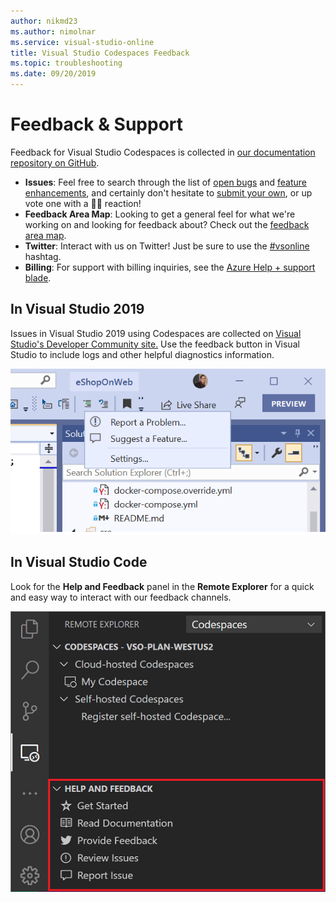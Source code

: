 ```yaml
---
author: nikmd23
ms.author: nimolnar
ms.service: visual-studio-online
title: Visual Studio Codespaces Feedback
ms.topic: troubleshooting
ms.date: 09/20/2019
---
```


# Feedback & Support

Feedback for Visual Studio Codespaces is collected in [our documentation repository on GitHub](https://github.com/MicrosoftDocs/vsonline/).

- **Issues**: Feel free to search through the list of [open bugs](https://github.com/MicrosoftDocs/vsonline/labels/bug) and [feature enhancements](https://github.com/MicrosoftDocs/vsonline/labels/enhancement), and certainly don't hesitate to [submit your own](https://github.com/MicrosoftDocs/vsonline/issues/new), or up vote one with a 👍🏻 reaction!
- **Feedback Area Map**: Looking to get a general feel for what we're working on and looking for feedback about? Check out the [feedback area map](https://github.com/MicrosoftDocs/vsonline/issues/2).
- **Twitter**: Interact with us on Twitter! Just be sure to use the [#vsonline](https://twitter.com/search?q=%23vsonline&src=typed_query&f=live) hashtag.
- **Billing**: For support with billing inquiries, see the [Azure Help + support blade](https://portal.azure.com/#blade/Microsoft_Azure_Support/HelpAndSupportBlade).

## In Visual Studio 2019

Issues in Visual Studio 2019 using Codespaces are collected on [Visual Studio's Developer Community site.](https://developercommunity.visualstudio.com/) Use the feedback button in Visual Studio to include logs and other helpful diagnostics information. 

![Visual Studio 2019 Help & Feedback](../images/vs2019-feedback.png)

## In Visual Studio Code

Look for the **Help and Feedback** panel in the **Remote Explorer** for a quick and easy way to interact with our feedback channels.

![Help & Feedback in the Visual Studio Code Remote Explorer](../images/feedback.png)

